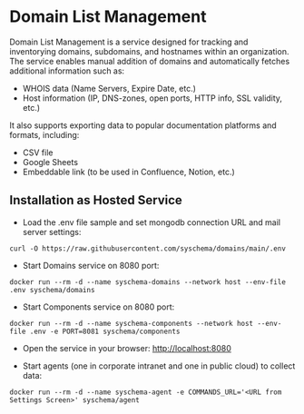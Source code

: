 # Domain List Management

Domain List Management is a service designed for tracking and inventorying domains, 
subdomains, and hostnames within an organization. 
The service enables manual addition of domains and automatically fetches additional information such as:

- WHOIS data (Name Servers, Expire Date, etc.)
- Host information (IP, DNS-zones, open ports, HTTP info, SSL validity, etc.)

It also supports exporting data to popular documentation platforms and formats, including:

- CSV file
- Google Sheets
- Embeddable link (to be used in Confluence, Notion, etc.)


## Installation as Hosted Service

- Load the .env file sample and set mongodb connection URL and mail server settings:
```shell
curl -O https://raw.githubusercontent.com/syschema/domains/main/.env 
````
- Start Domains service on 8080 port:
```shell
docker run --rm -d --name syschema-domains --network host --env-file .env syschema/domains 
```

- Start Components service on 8080 port:
```shell
docker run --rm -d --name syschema-components --network host --env-file .env -e PORT=8081 syschema/components
```
- Open the service in your browser: [http://localhost:8080](http://localhost:8080)  



- Start agents (one in corporate intranet and one in public cloud) to collect data:
```shell
docker run --rm -d --name syschema-agent -e COMMANDS_URL='<URL from Settings Screen>' syschema/agent 
```




 